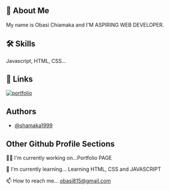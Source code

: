 
## 🚀 About Me
My name is Obasi Chiamaka and I'M ASPIRING WEB DEVELOPER.


## 🛠 Skills
Javascript, HTML, CSS...


## 🔗 Links
[![portfolio](https://img.shields.io/badge/my_portfolio-000?style=for-the-badge&logo=ko-fi&logoColor=white)](https://about-me.chiamakaobasi.repl.co/)


## Authors

- [@shamaka1999](https://github.com/shamaka1999/)


## Other Github Profile Sections
👩‍💻 I'm currently working on...Portfolio PAGE

🧠 I'm currently learning... Learning HTML, CSS and JAVASCRIPT

📫 How to reach me... obasi815@gmail.com
